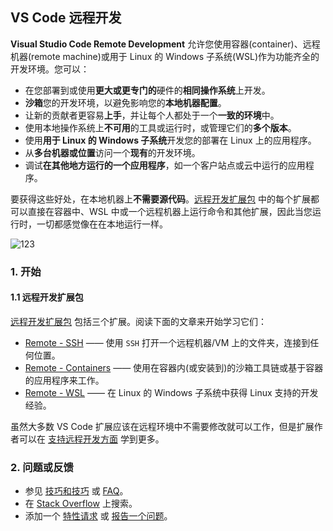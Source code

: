 <!--
 * @Author: haoluo
 * @Date: 2019-07-23 19:57:12
 * @LastEditors: haoluo
 * @LastEditTime: 2019-07-23 20:19:36
 * @Description: file content
 -->

## VS Code 远程开发

**Visual Studio Code Remote Development** 允许您使用容器(container)、远程机器(remote machine)或用于 Linux 的 Windows 子系统(WSL)作为功能齐全的开发环境。您可以：

- 在您部署到或使用**更大或更专门的**硬件的**相同操作系统**上开发。
- **沙箱**您的开发环境，以避免影响您的**本地机器配置**。
- 让新的贡献者更容易**上手**，并让每个人都处于一个**一致的环境**中。
- 使用本地操作系统上**不可用**的工具或运行时，或管理它们的**多个版本**。
- 使用**用于 Linux 的 Windows 子系统**开发您的部署在 Linux 上的应用程序。
- 从**多台机器或位置**访问一个**现有**的开发环境。
- 调试**在其他地方运行的一个应用程序**，如一个客户站点或云中运行的应用程序。

要获得这些好处，在本地机器上**不需要源代码**。[远程开发扩展包](https://aka.ms/vscode-remote/download/extension) 中的每个扩展都可以直接在容器中、WSL 中或一个远程机器上运行命令和其他扩展，因此当您运行时，一切都感觉像在在本地运行一样。

![123](https://code.visualstudio.com/assets/docs/remote/remote-overview/architecture.png)

### 1. 开始

#### 1.1 远程开发扩展包

[远程开发扩展包](https://aka.ms/vscode-remote/download/extension) 包括三个扩展。阅读下面的文章来开始学习它们：

- [Remote - SSH](https://love2.io/@lh786020019/doc/VS-Code-docs/remote/ssh.md) —— 使用 `SSH` 打开一个远程机器/VM 上的文件夹，连接到任何位置。
- [Remote - Containers](https://love2.io/@lh786020019/doc/VS-Code-docs/remote/containers.md) —— 使用在容器内(或安装到)的沙箱工具链或基于容器的应用程序来工作。
- [Remote - WSL](https://love2.io/@lh786020019/doc/VS-Code-docs/remote/wsl.md) —— 在 Linux 的 Windows 子系统中获得 Linux 支持的开发经验。

虽然大多数 VS Code 扩展应该在远程环境中不需要修改就可以工作，但是扩展作者可以在 [支持远程开发方面](https://code.visualstudio.com/api/advanced-topics/remote-extensions) 学到更多。

### 2. 问题或反馈

- 参见 [技巧和技巧](https://code.visualstudio.com/docs/remote/troubleshooting) 或 [FAQ](https://code.visualstudio.com/docs/remote/faq)。
- 在 [Stack Overflow](https://stackoverflow.com/questions/tagged/vscode-remote) 上搜索。
- 添加一个 [特性请求](https://aka.ms/vscode-remote/feature-requests) 或 [报告一个问题](https://aka.ms/vscode-remote/issues/new)。
